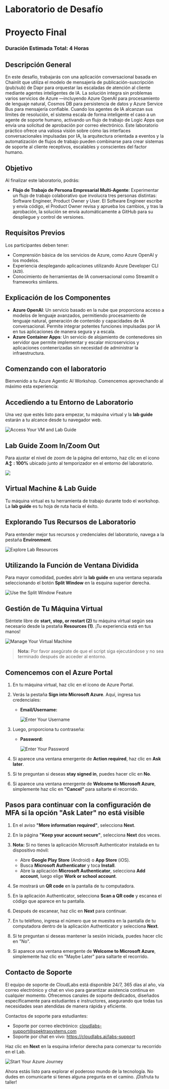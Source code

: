 # Laboratorio de Desafío

# Proyecto Final

### Duración Estimada Total: 4 Horas

## Descripción General

En este desafío, trabajarás con una aplicación conversacional basada en Chainlit que utiliza el modelo de mensajería de publicación-suscripción (pub/sub) de Dapr para orquestar las escaladas de atención al cliente mediante agentes inteligentes de IA. La solución integra sin problemas varios servicios de Azure —incluyendo Azure OpenAI para procesamiento de lenguaje natural, Cosmos DB para persistencia de datos y Azure Service Bus para mensajería confiable. Cuando los agentes de IA alcanzan sus límites de resolución, el sistema escala de forma inteligente el caso a un agente de soporte humano, activando un flujo de trabajo de Logic Apps que envía una solicitud de aprobación por correo electrónico. Este laboratorio práctico ofrece una valiosa visión sobre cómo las interfaces conversacionales impulsadas por IA, la arquitectura orientada a eventos y la automatización de flujos de trabajo pueden combinarse para crear sistemas de soporte al cliente receptivos, escalables y conscientes del factor humano.

## Objetivo

Al finalizar este laboratorio, podrás:

- **Flujo de Trabajo de Persona Empresarial Multi-Agente**: Experimentar un flujo de trabajo colaborativo que involucra tres personas distintas: Software Engineer, Product Owner y User. El Software Engineer escribe y envía código, el Product Owner revisa y aprueba los cambios, y tras la aprobación, la solución se envía automáticamente a GitHub para su despliegue y control de versiones.

## Requisitos Previos

Los participantes deben tener:

- Comprensión básica de los servicios de Azure, como Azure OpenAI y los modelos.
- Experiencia desplegando aplicaciones utilizando Azure Developer CLI (`AZD`).
- Conocimiento de herramientas de IA conversacional como Streamlit o frameworks similares.


## Explicación de los Componentes

- **Azure OpenAI**: Un servicio basado en la nube que proporciona acceso a modelos de lenguaje avanzados, permitiendo procesamiento de lenguaje natural, generación de contenido y capacidades de IA conversacional. Permite integrar potentes funciones impulsadas por IA en tus aplicaciones de manera segura y a escala.
- **Azure Container Apps**: Un servicio de alojamiento de contenedores sin servidor que permite implementar y escalar microservicios y aplicaciones contenerizadas sin necesidad de administrar la infraestructura.

## Comenzando con el laboratorio

Bienvenido a tu Azure Agentic AI Workshop. Comencemos aprovechando al máximo esta experiencia:

## Accediendo a tu Entorno de Laboratorio

Una vez que estés listo para empezar, tu máquina virtual y la **lab guide** estarán a tu alcance desde tu navegador web.

![Access Your VM and Lab Guide](./media/agg1.png)

## Lab Guide Zoom In/Zoom Out

Para ajustar el nivel de zoom de la página del entorno, haz clic en el icono **A↕ : 100%** ubicado junto al temporizador en el entorno del laboratorio.

![](./media/agg2.png)

## Virtual Machine & Lab Guide

Tu máquina virtual es tu herramienta de trabajo durante todo el workshop. La **lab guide** es tu hoja de ruta hacia el éxito.

## Explorando Tus Recursos de Laboratorio

Para entender mejor tus recursos y credenciales del laboratorio, navega a la pestaña **Environment**.

![Explore Lab Resources](./media/agg3.png)

## Utilizando la Función de Ventana Dividida

Para mayor comodidad, puedes abrir la **lab guide** en una ventana separada seleccionando el botón **Split Window** en la esquina superior derecha.

![Use the Split Window Feature](./media/agg4.png)

## Gestión de Tu Máquina Virtual

Siéntete libre de **start, stop, or restart (2)** tu máquina virtual según sea necesario desde la pestaña **Resources (1)**. ¡Tu experiencia está en tus manos!

![Manage Your Virtual Machine](./media/agg5.png)

<!-- ## Extensión de la Duración del Laboratorio

1. Para extender la duración del laboratorio, haz clic en el icono **Hourglass** en la esquina superior derecha del entorno del laboratorio.

    ![Manage Your Virtual Machine](./media/media/gext.png)

    >**Nota:** El icono **Hourglass** aparecerá cuando queden 10 minutos del laboratorio.

2. Haz clic en **OK** para extender la duración del laboratorio.

   ![Manage Your Virtual Machine](./media/media/gext2.png)

3. Si no has extendido la duración antes de que el laboratorio esté por finalizar, aparecerá una ventana emergente con la opción de extender. Haz clic en **OK** para continuar. -->

> **Nota:** Por favor asegúrate de que el script siga ejecutándose y no sea terminado después de acceder al entorno.

## Comencemos con el Azure Portal

1. En tu máquina virtual, haz clic en el ícono de Azure Portal.
2. Verás la pestaña **Sign into Microsoft Azure**. Aquí, ingresa tus credenciales:

   - **Email/Username:** <inject key="AzureAdUserEmail"></inject>

     ![Enter Your Username](./media/gt-5.png)

3. Luego, proporciona tu contraseña:

   - **Password:** <inject key="AzureAdUserPassword"></inject>

     ![Enter Your Password](./media/gt-4.png)

4. Si aparece una ventana emergente de **Action required**, haz clic en **Ask later**.
5. Si te preguntan si deseas **stay signed in**, puedes hacer clic en **No**.
6. Si aparece una ventana emergente de **Welcome to Microsoft Azure**, simplemente haz clic en **"Cancel"** para saltarte el recorrido.

## Pasos para continuar con la configuración de MFA si la opción "Ask Later" no está visible

1. En el aviso **"More information required"**, selecciona **Next**.

2. En la página **"Keep your account secure"**, selecciona **Next** dos veces.

3. **Nota:** Si no tienes la aplicación Microsoft Authenticator instalada en tu dispositivo móvil:

   - Abre **Google Play Store** (Android) o **App Store** (iOS).
   - Busca **Microsoft Authenticator** y toca **Install**.
   - Abre la aplicación **Microsoft Authenticator**, selecciona **Add account**, luego elige **Work or school account**.

4. Se mostrará un **QR code** en la pantalla de tu computadora.

5. En la aplicación Authenticator, selecciona **Scan a QR code** y escanea el código que aparece en tu pantalla.

6. Después de escanear, haz clic en **Next** para continuar.

7. En tu teléfono, ingresa el número que se muestra en la pantalla de tu computadora dentro de la aplicación Authenticator y selecciona **Next**.

8. Si te preguntan si deseas mantener la sesión iniciada, puedes hacer clic en "No".

9. Si aparece una ventana emergente de **Welcome to Microsoft Azure**, simplemente haz clic en "Maybe Later" para saltarte el recorrido.

## Contacto de Soporte

El equipo de soporte de CloudLabs está disponible 24/7, 365 días al año, vía correo electrónico y chat en vivo para garantizar asistencia continua en cualquier momento. Ofrecemos canales de soporte dedicados, diseñados específicamente para estudiantes e instructores, asegurando que todas tus necesidades sean atendidas de manera rápida y eficiente.

Contactos de soporte para estudiantes:

- Soporte por correo electrónico: [cloudlabs-support@spektrasystems.com](mailto:cloudlabs-support@spektrasystems.com)
- Soporte por chat en vivo: https://cloudlabs.ai/labs-support

Haz clic en **Next** en la esquina inferior derecha para comenzar tu recorrido en el Lab.

![Start Your Azure Journey](./media/agg6.png)

Ahora estás listo para explorar el poderoso mundo de la tecnología. No dudes en comunicarte si tienes alguna pregunta en el camino. ¡Disfruta tu taller!
